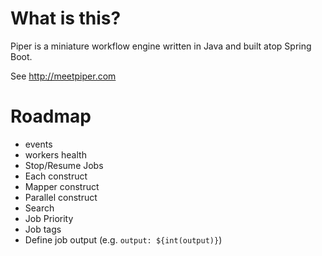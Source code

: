 # What is this?

Piper is a miniature workflow engine written in Java and built atop Spring Boot. 

See http://meetpiper.com

# Roadmap

- events
- workers health
- Stop/Resume Jobs
- Each construct
- Mapper construct
- Parallel construct
- Search
- Job Priority
- Job tags
- Define job output (e.g. `output: ${int(output)}`)
